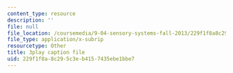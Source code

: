 ```yaml
---
content_type: resource
description: ''
file: null
file_location: /coursemedia/9-04-sensory-systems-fall-2013/229f1f8a8c295c3eb4157435ebe1bbe7_PXJvQGDyESc.vtt
file_type: application/x-subrip
resourcetype: Other
title: 3play caption file
uid: 229f1f8a-8c29-5c3e-b415-7435ebe1bbe7
---
```

